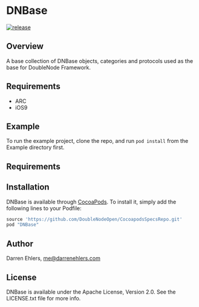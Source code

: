 # DNBase

[![release](https://img.shields.io/github/release/DoubleNodeOpen/Pod_DNBase.svg?style=flat)](http://github.com/DoubleNodeOpen/Pod_DNBase)

## Overview

A base collection of DNBase objects, categories and protocols used as the base for DoubleNode Framework.

## Requirements
* ARC
* iOS9

## Example

To run the example project, clone the repo, and run `pod install` from the Example directory first.

## Requirements

## Installation

DNBase is available through [CocoaPods](http://cocoapods.org). To install
it, simply add the following lines to your Podfile:

```ruby
source 'https://github.com/DoubleNodeOpen/CocoapodsSpecsRepo.git'
pod "DNBase"
```

## Author

Darren Ehlers, me@darrenehlers.com

## License

DNBase is available under the Apache License, Version 2.0. See the LICENSE.txt file for more info.
